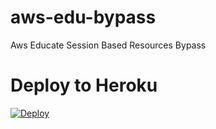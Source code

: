 # aws-edu-bypass
Aws Educate Session Based Resources Bypass



# Deploy to Heroku 

<a href="https://heroku.com/deploy">
  <img src="https://www.herokucdn.com/deploy/button.svg" alt="Deploy">
</a>
